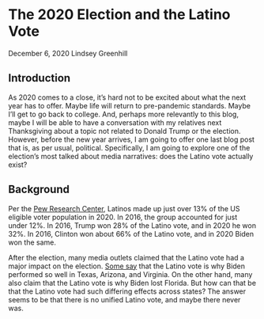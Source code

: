 # The 2020 Election and the Latino Vote
December 6, 2020
Lindsey Greenhill

## Introduction
As 2020 comes to a close, it’s hard not to be excited about what the next year has to offer. Maybe life will return to pre-pandemic standards. Maybe I’ll get to go back to college. And, perhaps more relevantly to this blog, maybe I will be able to have a conversation with my relatives next Thanksgiving about a topic not related to Donald Trump or the election. However, before the new year arrives, I am going to offer one last blog post that is, as per usual, political. Specifically, I am going to explore one of the election’s most talked about media narratives: does the Latino vote actually exist?

## Background

Per the [Pew Research Center](https://www.pewresearch.org/fact-tank/2020/01/31/where-latinos-have-the-most-eligible-voters-in-the-2020-election/), Latinos made up just over 13% of the US eligible voter population in 2020. In 2016, the group accounted for just under 12%. In 2016, Trump won 28% of the Latino vote, and in 2020 he won 32%. In 2016, Clinton won about 66% of the Latino vote, and in 2020 Biden won the same. 

After the election, many media outlets claimed that the Latino vote had a major impact on the election. [Some say](https://www.washingtonpost.com/politics/2020/11/04/what-election-results-so-far-tell-us-about-latino-vote/) that the Latino vote is why Biden performed so well in Texas, Arizona, and Virginia. On the other hand, many also claim that the Latino vote is why Biden lost Florida. But how can that be that the Latino vote had such differing effects across states? The answer seems to be that there is no unified Latino vote, and maybe there never was. 


